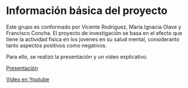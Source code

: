 # Información básica del proyecto

Este grupo es conformado por Vicente Rodríguez, María Ignacia Olave y Francisco Concha. El proyecto de investigación se basa en el efecto que tiene la actividad física en los jovenes en su salud mental, consideranto tanto aspectos positivos como negativos.

Para ello, se realizó la presentación y un video explicativo.

[Presentación](https://www.canva.com/design/DAGBfRwhK-E/c6XGfBb0DNC-5WX_50Rr9w/edit?utm_content=DAGBfRwhK-E&utm_campaign=designshare&utm_medium=link2&utm_source=sharebutton)

[Video en Youtube](https://youtu.be/etfjYkSk72c?si=Egs4PRGwG2uQjbaP)